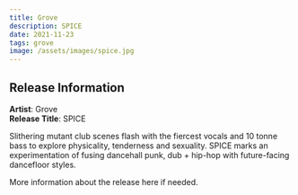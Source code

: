 ```yaml
---
title: Grove
description: SPICE
date: 2021-11-23
tags: grove
image: /assets/images/spice.jpg
---
```


## Release Information

**Artist**: Grove  
**Release Title**: SPICE

Slithering mutant club scenes flash with the fiercest vocals and 10 tonne bass to explore physicality, tenderness and sexuality. SPICE marks an experimentation of fusing dancehall punk, dub + hip-hop with future-facing dancefloor styles.

More information about the release here if needed.
